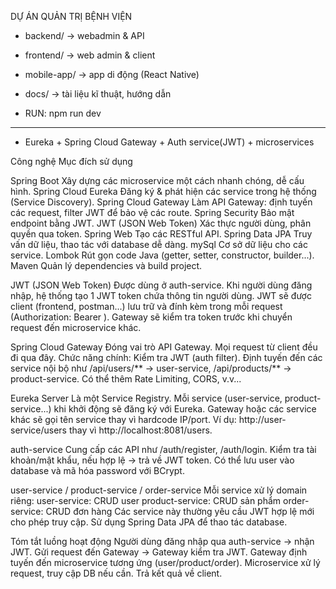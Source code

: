 DỰ ÁN QUẢN TRỊ BỆNH VIỆN

- backend/ -> webadmin & API
- frontend/ -> web admin & client
- mobile-app/ -> app di động (React Native)
- docs/ -> tài liệu kĩ thuật, hướng dẫn

- RUN: npm run dev

------------------------------------------------------------------------------------------------------------------
- Eureka + Spring Cloud Gateway + Auth service(JWT) + microservices

Công nghệ	                         Mục đích sử dụng

Spring Boot	                         Xây dựng các microservice một cách nhanh chóng, dễ cấu hình.
Spring Cloud Eureka	                 Đăng ký & phát hiện các service trong hệ thống (Service Discovery).
Spring Cloud Gateway	             Làm API Gateway: định tuyến các request, filter JWT để bảo vệ các route.
Spring Security	                     Bảo mật endpoint bằng JWT.
JWT (JSON Web Token)	             Xác thực người dùng, phân quyền qua token.
Spring Web	                         Tạo các RESTful API.
Spring Data JPA	                     Truy vấn dữ liệu, thao tác với database dễ dàng.
mySql	                             Cơ sở dữ liệu cho các service.
Lombok	                             Rút gọn code Java (getter, setter, constructor, builder...).
Maven	                             Quản lý dependencies và build project.


JWT (JSON Web Token)
Được dùng ở auth-service.
Khi người dùng đăng nhập, hệ thống tạo 1 JWT token chứa thông tin người dùng.
JWT sẽ được client (frontend, postman...) lưu trữ và đính kèm trong mỗi request (Authorization: Bearer <token>).
Gateway sẽ kiểm tra token trước khi chuyển request đến microservice khác.



 Spring Cloud Gateway
Đóng vai trò API Gateway.
Mọi request từ client đều đi qua đây.
Chức năng chính:
Kiểm tra JWT (auth filter).
Định tuyến đến các service nội bộ như /api/users/** → user-service, /api/products/** → product-service.
Có thể thêm Rate Limiting, CORS, v.v...


Eureka Server
Là một Service Registry.
Mỗi service (user-service, product-service...) khi khởi động sẽ đăng ký với Eureka.
Gateway hoặc các service khác sẽ gọi tên service thay vì hardcode IP/port.
Ví dụ: http://user-service/users thay vì http://localhost:8081/users.

 auth-service
Cung cấp các API như /auth/register, /auth/login.
Kiểm tra tài khoản/mật khẩu, nếu hợp lệ → trả về JWT token.
Có thể lưu user vào database và mã hóa password với BCrypt.


 user-service / product-service / order-service
Mỗi service xử lý domain riêng:
user-service: CRUD user
product-service: CRUD sản phẩm
order-service: CRUD đơn hàng
Các service này thường yêu cầu JWT hợp lệ mới cho phép truy cập.
Sử dụng Spring Data JPA để thao tác database.


Tóm tắt luồng hoạt động
Người dùng đăng nhập qua auth-service → nhận JWT.
Gửi request đến Gateway → Gateway kiểm tra JWT.
Gateway định tuyến đến microservice tương ứng (user/product/order).
Microservice xử lý request, truy cập DB nếu cần.
Trả kết quả về client.

